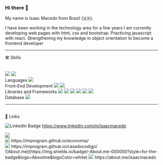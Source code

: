 ### Hi there 👋

My name is Isaac Macedo from Brazil (🇧🇷).

I have been working in the technology area for a few years
I am currently developing web pages with html, css and bootstrap.
Practicing javascript with react.
Strengthening my knowledge in object orientation to become a frontend developer

________________________________________________________________________________________________________________________________________________________________
🛠️ Skills

<br>
<img src="https://img.shields.io/badge/Ubuntu-E95420?style=for-the-badge&logo=ubuntu&logoColor=white" />

<img src="https://img.shields.io/badge/Kibana-005571?style=for-the-badge&logo=Kibana&logoColor=white" />

<br>
Languages

<img src="https://img.shields.io/badge/JavaScript-323330?style=for-the-badge&logo=javascript&logoColor=F7DF1E" />

<br>
Front-End Development

<img src="https://img.shields.io/badge/HTML5-E34F26?style=for-the-badge&logo=html5&logoColor=white" />

<img src="https://img.shields.io/badge/CSS3-1572B6?style=for-the-badge&logo=css3&logoColor=white" />

<br>
Libraries and Frameworks

<img src="https://img.shields.io/badge/jQuery-0769AD?style=for-the-badge&logo=jquery&logoColor=white" />

<img src="https://img.shields.io/badge/Bootstrap-563D7C?style=for-the-badge&logo=bootstrap&logoColor=white" />

<img src="https://img.shields.io/badge/React-20232A?style=for-the-badge&logo=react&logoColor=61DAFB" />

<img src="https://img.shields.io/badge/Redux-593D88?style=for-the-badge&logo=redux&logoColor=white" />

<img src="https://img.shields.io/badge/Angular-DD0031?style=for-the-badge&logo=angular&logoColor=white" />

<img src="https://img.shields.io/badge/TypeScript-007ACC?style=for-the-badge&logo=typescript&logoColor=white" />

<br>
Database

<img src="https://img.shields.io/badge/Microsoft%20SQL%20Server-CC2927?style=for-the-badge&logo=microsoft%20sql%20server&logoColor=white" />


________________________________________________________________________________________________________________________________________________________________

<br>
🔗 Links


![Linkedin Badge](https://img.shields.io/badge/-LinkedIn-blue?style=flat-square&logo=Linkedin&logoColor=white&link=https://www.linkedin.com/in/isaacmacedo)
https://www.linkedin.com/in/isaacmacedo

<img src="https://img.shields.io/badge/GitHub%20Pages-222222?style=for-the-badge&logo=GitHub%20Pages&logoColor=white" />
<br>

<img src="https://img.shields.io/badge/website-000000?style=for-the-badge&logo=About.me&logoColor=white" />
https://improgram.github.io/economia/

<br>
<img src="https://img.shields.io/badge/website-000000?style=for-the-badge&logo=About.me&logoColor=white" /> 
https://improgram.github.io/casadocodigo/

<br>
![About.me](https://img.shields.io/badge/-About.me-000000?style=for-the-badge&logo=Aboutme&logoColor=white) 
<img src="https://img.shields.io/badge/website-000000?style=for-the-badge&logo=About.me&logoColor=white" />
https://about.me/isaacmacedo
